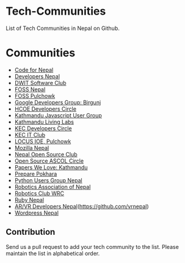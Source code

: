 # Tech-Communities
List of Tech Communities in Nepal on Github.

# Communities
- [Code for Nepal](https://github.com/codefornepalorg)
- [Developers Nepal](https://github.com/developers-nepal)
- [DWIT Software Club](https://github.com/softwareclub)
- [FOSS Nepal](https://github.com/foss-np)
- [FOSS Pulchowk](https://github.com/FossPulchowk)
- [Google Developers Group: Birgunj](https://github.com/gdgbirgunj)
- [HCOE Developers Circle](https://github.com/hcoedevcircle)
- [Kathmandu Javascript User Group](https://github.com/developers-nepal/ktmjs)
- [Kathmandu Living Labs](https://github.com/KathmanduLivingLabs) 
- [KEC Developers Circle](https://github.com/kec-developers-circle)
- [KEC IT Club](https://github.com/kec-it-club)
- [LOCUS IOE, Pulchowk](https://github.com/locus-ioe)
- [Mozilla Nepal](https://github.com/moz-np)
- [Nepal Open Source Club](https://github.com/openosk)
- [Open Source ASCOL Circle](https://github.com/OSAC)
- [Papers We Love: Kathmandu](https://github.com/papers-we-love/kathmandu)
- [Prepare Pokhara](https://github.com/PreparePokhara)
- [Python Users Group Nepal](https://github.com/PythonNepal)
- [Robotics Association of Nepal](https://facebook.com/groups/nepal.ran)
- [Robotics Club WRC](https://github.com/wrcrobo)
- [Ruby Nepal](https://github.com/RubyNepal)
- [AR/VR Developers Nepal](https://www.facebook.com/groups/161612194238947)(https://github.com/vrnepal)
- [Wordpress Nepal](https://github.com/wpnepal)


## Contribution
Send us a pull request to add your tech community to the list. Please maintain the list in alphabetical order.
